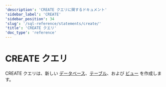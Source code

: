 ```yaml
---
'description': 'CREATE クエリに関するドキュメント'
'sidebar_label': 'CREATE'
'sidebar_position': 34
'slug': '/sql-reference/statements/create/'
'title': 'CREATE クエリ'
'doc_type': 'reference'
---
```



# CREATE クエリ

CREATE クエリは、新しい [データベース](/sql-reference/statements/create/database.md)、[テーブル](/sql-reference/statements/create/table.md)、および [ビュー](/sql-reference/statements/create/view.md) を作成します。
